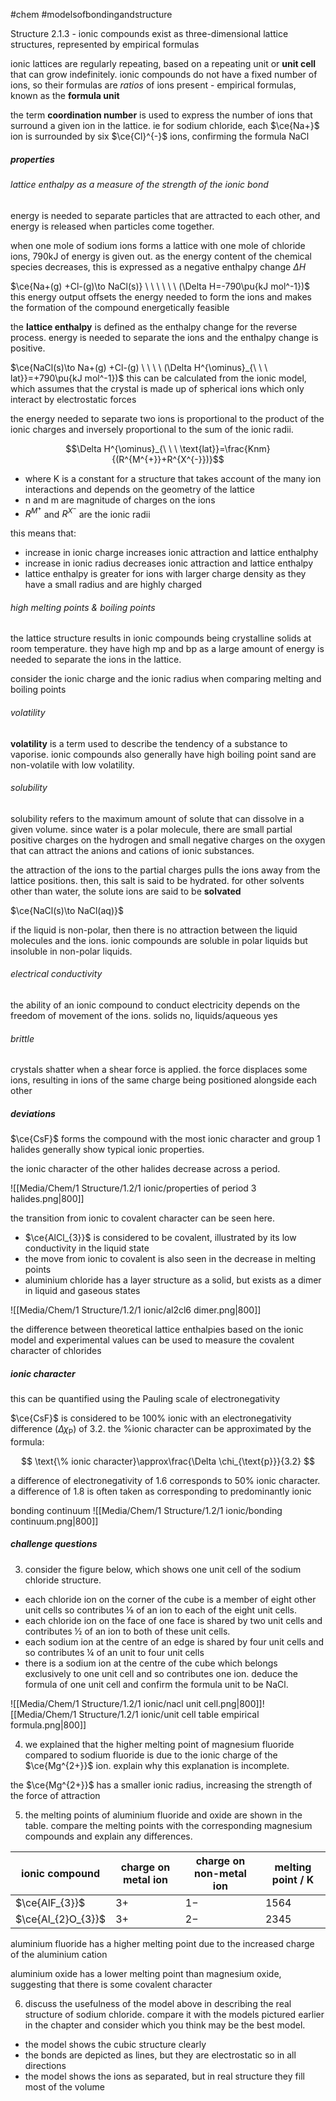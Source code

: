 #chem #modelsofbondingandstructure 

Structure 2.1.3 - ionic compounds exist as three-dimensional lattice structures, represented by empirical formulas

ionic lattices are regularly repeating, based on a repeating unit or **unit cell** that can grow indefinitely. ionic compounds do not have a fixed number of ions, so their formulas are *ratios* of ions present - empirical formulas, known as the **formula unit**

the term **coordination number** is used to express the number of ions that surround a given ion in the lattice. ie for sodium chloride, each $\ce{Na+}$ ion is surrounded by six $\ce{Cl}^{-}$ ions, confirming the formula NaCl

##### properties
###### lattice enthalpy as a measure of the strength of the ionic bond

energy is needed to separate particles that are attracted to each other, and energy is released when particles come together. 

when one mole of sodium ions forms a lattice with one mole of chloride ions, 790kJ of energy is given out. as the energy content of the chemical species decreases, this is expressed as a negative enthalpy change $\Delta H$

$\ce{Na+(g) +Cl-(g)\to NaCl(s)} \ \ \ \ \ \ (\Delta H=-790\pu{kJ mol^-1})$
this energy output offsets the energy needed to form the ions and makes the formation of the compound energetically feasible

the **lattice enthalpy** is defined as the enthalpy change for the reverse process. energy is needed to separate the ions and the enthalpy change is positive.

$\ce{NaCl(s)\to Na+(g) +Cl-(g) \ \ \ \ (\Delta H^{\ominus}_{\ \ \ lat}}=+790\pu{kJ mol^-1})$
this can be calculated from the ionic model, which assumes that the crystal is made up of spherical ions which only interact by electrostatic forces


the energy needed to separate two ions is proportional to the product of the ionic charges and inversely proportional to the sum of the ionic radii.

$$\Delta H^{\ominus}_{\ \ \ \text{lat}}=\frac{Knm}{(R^{M^{+}}+R^{X^{-}})}$$

- where K is a constant for a structure that takes account of the many ion interactions and depends on the geometry of the lattice
- n and m are magnitude of charges on the ions
- $R^{M^{+}}$ and $R^{X^{-}}$ are the ionic radii

this means that:
- increase in ionic charge increases ionic attraction and lattice enthalphy
- increase in ionic radius decreases ionic attraction and lattice enthalpy
- lattice enthalpy is greater for ions with larger charge density as they have a small radius and are highly charged

###### high melting points & boiling points

the lattice structure results in ionic compounds being crystalline solids at room temperature. they have high mp and bp as a large amount of energy is needed to separate the ions in the lattice.

consider the ionic charge and the ionic radius when comparing melting and boiling points

###### volatility
**volatility** is a term used to describe the tendency of a substance to vaporise. ionic compounds also generally have high boiling point sand are non-volatile with low volatility.

###### solubility
solubility refers to the maximum amount of solute that can dissolve in a given volume. since water is a polar molecule, there are small partial positive charges on the hydrogen and small negative charges on the oxygen that can attract the anions and cations of ionic substances.

the attraction of the ions to the partial charges pulls the ions away from the lattice positions. then, this salt is said to be hydrated. for other solvents other than water, the solute ions are said to be **solvated**

$\ce{NaCl(s)\to NaCl(aq)}$

if the liquid is non-polar, then there is no attraction between the liquid molecules and the ions. ionic compounds are soluble in polar liquids but insoluble in non-polar liquids. 

###### electrical conductivity
the ability of an ionic compound to conduct electricity depends on the freedom of movement of the ions. solids no, liquids/aqueous yes

###### brittle
crystals shatter when a shear force is applied. the force displaces some ions, resulting in ions of the same charge being positioned alongside each other

##### deviations 
$\ce{CsF}$ forms the compound with the most ionic character and group 1 halides generally show typical ionic properties.

the ionic character of the other halides decrease across a period.

![[Media/Chem/1 Structure/1.2/1 ionic/properties of period 3 halides.png|800]]

the transition from ionic to covalent character can be seen here. 
- $\ce{AlCl_{3}}$ is considered to be covalent, illustrated by its low conductivity in the liquid state
- the move from ionic to covalent is also seen in the decrease in melting points
- aluminium chloride has a layer structure as a solid, but exists as a dimer in liquid and gaseous states

![[Media/Chem/1 Structure/1.2/1 ionic/al2cl6 dimer.png|800]]

the difference between theoretical lattice enthalpies based on the ionic model and experimental values can be used to measure the covalent character of chlorides


##### ionic character
this can be quantified using the Pauling scale of electronegativity

$\ce{CsF}$ is considered to be 100% ionic with an electronegativity difference ($\Delta \chi_{\text{P}}$) of 3.2. the %ionic character can be approximated by the formula:

$$
\text{\% ionic character}\approx\frac{\Delta \chi_{\text{p}}}{3.2}
$$

a difference of electronegativity of 1.6 corresponds to 50% ionic character. a difference of 1.8 is often taken as corresponding to predominantly ionic

bonding continuum
![[Media/Chem/1 Structure/1.2/1 ionic/bonding continuum.png|800]]
##### challenge questions
3. consider the figure below, which shows one unit cell of the sodium chloride structure.
- each chloride ion on the corner of the cube is a member of eight other unit cells so contributes ⅛ of an ion to each of the eight unit cells.
- each chloride ion on the face of one face is shared by two unit cells and contributes ½ of an ion to both of these unit cells.
- each sodium ion at the centre of an edge is shared by four unit cells and so contributes ¼ of an unit to four unit cells
- there is a sodium ion at the centre of the cube which belongs exclusively to one unit cell and so contributes one ion.
	deduce the formula of one unit cell and confirm the formula unit to be NaCl.


![[Media/Chem/1 Structure/1.2/1 ionic/nacl unit cell.png|800]]![[Media/Chem/1 Structure/1.2/1 ionic/unit cell table empirical formula.png|800]]

4. we explained that the higher melting point of magnesium fluoride compared to sodium fluoride is due to the ionic charge of the $\ce{Mg^{2+}}$ ion. explain why this explanation is incomplete. 

the $\ce{Mg^{2+}}$ has a smaller ionic radius, increasing the strength of the force of attraction

5. the melting points of aluminium fluoride and oxide are shown in the table. compare the melting points with the corresponding magnesium compounds and explain any differences.

| ionic compound     | charge on metal ion | charge on non-metal ion | melting point / K |
| ------------------ | ------------------- | ----------------------- | ----------------- |
| $\ce{AlF_{3}}$     | $3+$                | $1-$                    | $1564$            |
| $\ce{Al_{2}O_{3}}$ | $3+$                | $2-$                    | $2345$            |
aluminium fluoride has a higher melting point due to the increased charge of the aluminium cation

aluminium oxide has a lower melting point than magnesium oxide, suggesting that there is some covalent character

6. discuss the usefulness of the model above in describing the real structure of sodium chloride. compare it with the models pictured earlier in the chapter and consider which you think may be the best model.
- the model shows the cubic structure clearly
- the bonds are depicted as lines, but they are electrostatic so in all directions
- the model shows the ions as separated, but in real structure they fill most of the volume